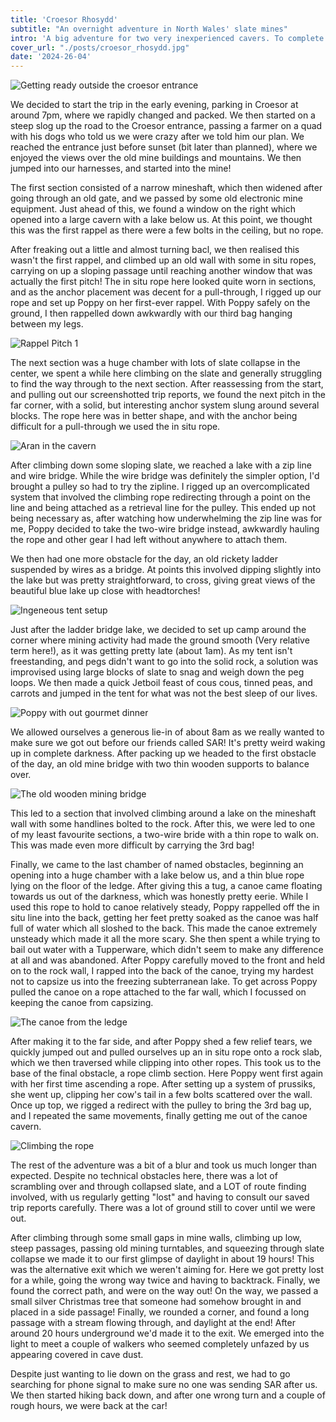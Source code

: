 ```yaml
---
title: 'Croesor Rhosydd'
subtitle: "An overnight adventure in North Wales' slate mines"
intro: 'A big adventure for two very inexperienced cavers. To complete the Croesor - Rhosydd through trip described as "Underground snakes and ladders on steroids", spending the night sleeping somewhere underground.'
cover_url: "./posts/croesor_rhosydd.jpg"
date: '2024-26-04'
---
```


![Getting ready outside the croesor entrance](../posts/outside_start.jpg)

We decided to start the trip in the early evening, parking in Croesor at around 7pm, where we rapidly changed and packed. We then started on a steep slog up the road to the Croesor entrance, passing a farmer on a quad with his dogs who told us we were crazy after we told him our plan. We reached the entrance just before sunset (bit later than planned), where we enjoyed the views over the old mine buildings and mountains. We then jumped into our harnesses, and started into the mine!

The first section consisted of a narrow mineshaft, which then widened after going through an old gate, and we passed by some old electronic mine equipment. Just ahead of this, we found a window on the right which opened into a large cavern with a lake below us. At this point, we thought this was the first rappel as there were a few bolts in the ceiling, but no rope.  

After freaking out a little and almost turning bacl, we then realised this wasn't the first rappel, and climbed up an old wall with some in situ ropes, carrying on up a sloping passage until reaching another window that was actually the first pitch! The in situ rope here looked quite worn in sections, and as the anchor placement was decent for a pull-through, I rigged up our rope and set up Poppy on her first-ever rappel. With Poppy safely on the ground, I then rappelled down awkwardly with our third bag hanging between my legs.

![Rappel Pitch 1](../posts/poppyrap1.jpg)

The next section was a huge chamber with lots of slate collapse in the center, we spent a while here climbing on the slate and generally struggling to find the way through to the next section. After reassessing from the start, and pulling out our screenshotted trip reports, we found the next pitch in the far corner, with a solid, but interesting anchor system slung around several blocks. The rope here was in better shape, and with the anchor being difficult for a pull-through we used the in situ rope.

![Aran in the cavern](../posts/aran_cavern.jpg)

After climbing down some sloping slate, we reached a lake with a zip line and wire bridge. While the wire bridge was definitely the simpler option, I'd brought a pulley so had to try the zipline. I rigged up an overcomplicated system that involved the climbing rope redirecting through a point on the line and being attached as a retrieval line for the pulley. This ended up not being necessary as, after watching how underwhelming the zip line was for me, Poppy decided to take the two-wire bridge instead, awkwardly hauling the rope and other gear I had left without anywhere to attach them.

We then had one more obstacle for the day, an old rickety ladder suspended by wires as a bridge. At points this involved dipping slightly into the lake but was pretty straightforward, to cross, giving great views of the beautiful blue lake up close with headtorches! 

![Ingeneous tent setup](../posts/tent.jpg)

Just after the ladder bridge lake, we decided to set up camp around the corner where mining activity had made the ground smooth (Very relative term here!), as it was getting pretty late (about 1am). As my tent isn't freestanding, and pegs didn't want to go into the solid rock, a solution was improvised using large blocks of slate to snag and weigh down the peg loops. We then made a quick Jetboil feast of cous cous, tinned peas, and carrots and jumped in the tent for what was not the best sleep of our lives.

![Poppy with out gourmet dinner](../posts/poppydinner.jpg)

We allowed ourselves a generous lie-in of about 8am as we really wanted to make sure we got out before our friends called SAR! It's pretty weird waking up in complete darkness. After packing up we headed to the first obstacle of the day, an old mine bridge with two thin wooden supports to balance over.

![The old wooden mining bridge](../posts/oldbridge.jpg)

This led to a section that involved climbing around a lake on the mineshaft wall with some handlines bolted to the rock. After this, we were led to one of my least favourite sections, a two-wire bride with a thin rope to walk on. This was made even more difficult by carrying the 3rd bag!

Finally, we came to the last chamber of named obstacles, beginning an opening into a huge chamber with a lake below us, and a thin blue rope lying on the floor of the ledge. After giving this a tug, a canoe came floating towards us out of the darkness, which was honestly pretty eerie. While I used this rope to hold to canoe relatively steady, Poppy rappelled off the in situ line into the back, getting her feet pretty soaked as the canoe was half full of water which all sloshed to the back. This made the canoe extremely unsteady which made it all the more scary. She then spent a while trying to bail out water with a Tupperware, which didn't seem to make any difference at all and was abandoned. After Poppy carefully moved to the front and held on to the rock wall, I rapped into the back of the canoe, trying my hardest not to capsize us into the freezing subterranean lake. To get across Poppy pulled the canoe on a rope attached to the far wall, which I focussed on keeping the canoe from capsizing.

![The canoe from the ledge](../posts/canoe.jpg)

After making it to the far side, and after Poppy shed a few relief tears, we quickly jumped out and pulled ourselves up an in situ rope onto a rock slab, which we then traversed while clipping into other ropes. This took us to the base of the final obstacle, a rope climb section. Here Poppy went first again with her first time ascending a rope. After setting up a system of prussiks, she went up, clipping her cow's tail in a few bolts scattered over the wall. Once up top, we rigged a redirect with the pulley to bring the 3rd bag up, and I repeated the same movements, finally getting me out of the canoe cavern.

![Climbing the rope](../posts/aran_ropeclimb.jpg)

The rest of the adventure was a bit of a blur and took us much longer than expected. Despite no technical obstacles here, there was a lot of scrambling over and through collapsed slate, and a LOT of route finding involved, with us regularly getting "lost" and having to consult our saved trip reports carefully. There was a lot of ground still to cover until we were out. 

After climbing through some small gaps in mine walls, climbing up low, steep passages, passing old mining turntables, and squeezing through slate collapse we made it to our first glimpse of daylight in about 19 hours! This was the alternative exit which we weren't aiming for. Here we got pretty lost for a while, going the wrong way twice and having to backtrack. Finally, we found the correct path, and were on the way out! On the way, we passed a small silver Christmas tree that someone had somehow brought in and placed in a side passage! Finally, we rounded a corner, and found a long passage with a stream flowing through, and daylight at the end! After around 20 hours underground we'd made it to the exit. We emerged into the light to meet a couple of walkers who seemed completely unfazed by us appearing covered in cave dust.

Despite just wanting to lie down on the grass and rest, we had to go searching for phone signal to make sure no one was sending SAR after us. We then started hiking back down, and after one wrong turn and a couple of rough hours, we were back at the car!